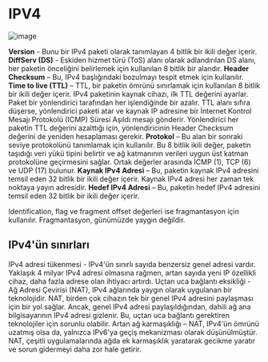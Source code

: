 # IPV4

![image](https://user-images.githubusercontent.com/70758694/158674069-daeb7af3-cf01-425c-80f2-8088e7a3a58d.png)

**Version** - Bunu bir IPv4 paketi olarak tanımlayan 4 bitlik bir ikili değer içerir.
**DiffServ (DS)** - Eskiden hizmet türü (ToS) alanı olarak adlandırılan DS alanı, her paketin önceliğini belirlemek için kullanılan 8 bitlik bir alandır.
**Header Checksum** – Bu, IPv4 başlığındaki bozulmayı tespit etmek için kullanılır.
**Time to live (TTL)** – TTL, bir paketin ömrünü sınırlamak için kullanılan 8 bitlik bir ikili değer içerir. IPv4 paketinin kaynak cihazı, ilk TTL değerini ayarlar. Paket bir yönlendirici tarafından her işlendiğinde bir azalır. TTL alanı sıfıra düşerse, yönlendirici paketi atar ve kaynak IP adresine bir İnternet Kontrol Mesajı Protokolü (ICMP) Süresi Aşıldı mesajı gönderir. Yönlendirici her paketin TTL değerini azalttığı için, yönlendiricinin Header Checksum değerini de yeniden hesaplaması gerekir.
**Protokol** – Bu alan bir sonraki seviye protokolünü tanımlamak için kullanılır. Bu 8 bitlik ikili değer, paketin taşıdığı veri yükü tipini belirtir ve ağ katmanının verileri uygun üst katman protokolüne geçirmesini sağlar. Ortak değerler arasında ICMP (1), TCP (6) ve UDP (17) bulunur.
**Kaynak IPv4 Adresi** – Bu, paketin kaynak IPv4 adresini temsil eden 32 bitlik bir ikili değer içerir. Kaynak IPv4 adresi her zaman tek noktaya yayın adresidir.
**Hedef IPv4 Adresi** – Bu, paketin hedef IPv4 adresini temsil eden 32 bitlik bir ikili değer içerir.

Identification, flag ve fragment offset değerleri ise fragmantasyon için kullanılır. Fragmantasyon, günümüzde yaygın değildir.

## IPv4'ün sınırları
IPv4 adresi tükenmesi - IPv4'ün sınırlı sayıda benzersiz genel adresi vardır. Yaklaşık 4 milyar IPv4 adresi olmasına rağmen, artan sayıda yeni IP özellikli cihaz, daha fazla adrese olan ihtiyacı artırdı.
Uçtan uca bağlantı eksikliği - Ağ Adresi Çevirisi (NAT), IPv4 ağlarında yaygın olarak uygulanan bir teknolojidir. NAT, birden çok cihazın tek bir genel IPv4 adresini paylaşması için bir yol sağlar. Ancak, genel IPv4 adresi paylaşıldığından, dahili ağ ana bilgisayarının IPv4 adresi gizlenir. Bu, uçtan uca bağlantı gerektiren teknolojiler için sorunlu olabilir.
Artan ağ karmaşıklığı – NAT, IPv4'ün ömrünü uzatmış olsa da, yalnızca IPv6'ya geçiş mekanizması olarak düşünülmüştür. NAT, çeşitli uygulamalarında ağda ek karmaşıklık yaratarak gecikme yaratır ve sorun gidermeyi daha zor hale getirir.


